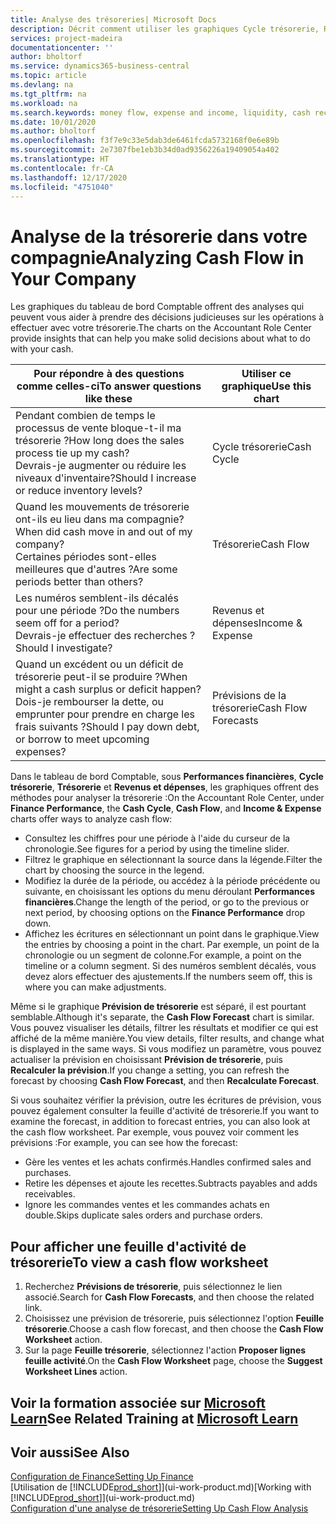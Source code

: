 ```yaml
---
title: Analyse des trésoreries| Microsoft Docs
description: Décrit comment utiliser les graphiques Cycle trésorerie, Revenus et dépenses, Trésorerie et Prévision de trésorerie pour analyser les flux de trésorerie passés et futurs, entrants et sortants de votre société.
services: project-madeira
documentationcenter: ''
author: bholtorf
ms.service: dynamics365-business-central
ms.topic: article
ms.devlang: na
ms.tgt_pltfrm: na
ms.workload: na
ms.search.keywords: money flow, expense and income, liquidity, cash receipts minus cash payments, Cartera
ms.date: 10/01/2020
ms.author: bholtorf
ms.openlocfilehash: f3f7e9c33e5dab3de6461fcda5732168f0e6e89b
ms.sourcegitcommit: 2e7307fbe1eb3b34d0ad9356226a19409054a402
ms.translationtype: HT
ms.contentlocale: fr-CA
ms.lasthandoff: 12/17/2020
ms.locfileid: "4751040"
---
```

# <a name="analyzing-cash-flow-in-your-company"></a><span data-ttu-id="66cab-103">Analyse de la trésorerie dans votre compagnie</span><span class="sxs-lookup"><span data-stu-id="66cab-103">Analyzing Cash Flow in Your Company</span></span>
<span data-ttu-id="66cab-104">Les graphiques du tableau de bord Comptable offrent des analyses qui peuvent vous aider à prendre des décisions judicieuses sur les opérations à effectuer avec votre trésorerie.</span><span class="sxs-lookup"><span data-stu-id="66cab-104">The charts on the Accountant Role Center provide insights that can help you make solid decisions about what to do with your cash.</span></span>  

| <span data-ttu-id="66cab-105">Pour répondre à des questions comme celles-ci</span><span class="sxs-lookup"><span data-stu-id="66cab-105">To answer questions like these</span></span> | <span data-ttu-id="66cab-106">Utiliser ce graphique</span><span class="sxs-lookup"><span data-stu-id="66cab-106">Use this chart</span></span> |
| --- | --- |
| <span data-ttu-id="66cab-107">Pendant combien de temps le processus de vente bloque-t-il ma trésorerie ?</span><span class="sxs-lookup"><span data-stu-id="66cab-107">How long does the sales process tie up my cash?</span></span></br> <span data-ttu-id="66cab-108">Devrais-je augmenter ou réduire les niveaux d'inventaire?</span><span class="sxs-lookup"><span data-stu-id="66cab-108">Should I increase or reduce inventory levels?</span></span> |<span data-ttu-id="66cab-109">Cycle trésorerie</span><span class="sxs-lookup"><span data-stu-id="66cab-109">Cash Cycle</span></span> |
| <span data-ttu-id="66cab-110">Quand les mouvements de trésorerie ont-ils eu lieu dans ma compagnie?</span><span class="sxs-lookup"><span data-stu-id="66cab-110">When did cash move in and out of my company?</span></span></br> <span data-ttu-id="66cab-111">Certaines périodes sont-elles meilleures que d'autres ?</span><span class="sxs-lookup"><span data-stu-id="66cab-111">Are some periods better than others?</span></span> |<span data-ttu-id="66cab-112">Trésorerie</span><span class="sxs-lookup"><span data-stu-id="66cab-112">Cash Flow</span></span> |
| <span data-ttu-id="66cab-113">Les numéros semblent-ils décalés pour une période ?</span><span class="sxs-lookup"><span data-stu-id="66cab-113">Do the numbers seem off for a period?</span></span></br> <span data-ttu-id="66cab-114">Devrais-je effectuer des recherches ?</span><span class="sxs-lookup"><span data-stu-id="66cab-114">Should I investigate?</span></span> |<span data-ttu-id="66cab-115">Revenus et dépenses</span><span class="sxs-lookup"><span data-stu-id="66cab-115">Income & Expense</span></span> |
| <span data-ttu-id="66cab-116">Quand un excédent ou un déficit de trésorerie peut-il se produire ?</span><span class="sxs-lookup"><span data-stu-id="66cab-116">When might a cash surplus or deficit happen?</span></span></br> <span data-ttu-id="66cab-117">Dois-je rembourser la dette, ou emprunter pour prendre en charge les frais suivants ?</span><span class="sxs-lookup"><span data-stu-id="66cab-117">Should I pay down debt, or borrow to meet upcoming expenses?</span></span> |<span data-ttu-id="66cab-118">Prévisions de la trésorerie</span><span class="sxs-lookup"><span data-stu-id="66cab-118">Cash Flow Forecasts</span></span> |

<span data-ttu-id="66cab-119">Dans le tableau de bord Comptable, sous **Performances financières**, **Cycle trésorerie**, **Trésorerie** et **Revenus et dépenses**, les graphiques offrent des méthodes pour analyser la trésorerie :</span><span class="sxs-lookup"><span data-stu-id="66cab-119">On the Accountant Role Center, under **Finance Performance**, the **Cash Cycle**, **Cash Flow**, and **Income & Expense** charts offer ways to analyze cash flow:</span></span>  

* <span data-ttu-id="66cab-120">Consultez les chiffres pour une période à l'aide du curseur de la chronologie.</span><span class="sxs-lookup"><span data-stu-id="66cab-120">See figures for a period by using the timeline slider.</span></span>  
* <span data-ttu-id="66cab-121">Filtrez le graphique en sélectionnant la source dans la légende.</span><span class="sxs-lookup"><span data-stu-id="66cab-121">Filter the chart by choosing the source in the legend.</span></span>  
* <span data-ttu-id="66cab-122">Modifiez la durée de la période, ou accédez à la période précédente ou suivante, en choisissant les options du menu déroulant **Performances financières**.</span><span class="sxs-lookup"><span data-stu-id="66cab-122">Change the length of the period, or go to the previous or next period, by choosing options on the **Finance Performance** drop down.</span></span>  
* <span data-ttu-id="66cab-123">Affichez les écritures en sélectionnant un point dans le graphique.</span><span class="sxs-lookup"><span data-stu-id="66cab-123">View the entries by choosing a point in the chart.</span></span> <span data-ttu-id="66cab-124">Par exemple, un point de la chronologie ou un segment de colonne.</span><span class="sxs-lookup"><span data-stu-id="66cab-124">For example, a point on the timeline or a column segment.</span></span> <span data-ttu-id="66cab-125">Si des numéros semblent décalés, vous devez alors effectuer des ajustements.</span><span class="sxs-lookup"><span data-stu-id="66cab-125">If the numbers seem off, this is where you can make adjustments.</span></span>  

<span data-ttu-id="66cab-126">Même si le graphique **Prévision de trésorerie** est séparé, il est pourtant semblable.</span><span class="sxs-lookup"><span data-stu-id="66cab-126">Although it's separate, the **Cash Flow Forecast** chart is similar.</span></span> <span data-ttu-id="66cab-127">Vous pouvez visualiser les détails, filtrer les résultats et modifier ce qui est affiché de la même manière.</span><span class="sxs-lookup"><span data-stu-id="66cab-127">You view details, filter results, and change what is displayed in the same ways.</span></span> <span data-ttu-id="66cab-128">Si vous modifiez un paramètre, vous pouvez actualiser la prévision en choisissant **Prévision de trésorerie**, puis **Recalculer la prévision**.</span><span class="sxs-lookup"><span data-stu-id="66cab-128">If you change a setting, you can refresh the forecast by choosing **Cash Flow Forecast**, and then **Recalculate Forecast**.</span></span>

<span data-ttu-id="66cab-129">Si vous souhaitez vérifier la prévision, outre les écritures de prévision, vous pouvez également consulter la feuille d'activité de trésorerie.</span><span class="sxs-lookup"><span data-stu-id="66cab-129">If you want to examine the forecast, in addition to forecast entries, you can also look at the cash flow worksheet.</span></span> <span data-ttu-id="66cab-130">Par exemple, vous pouvez voir comment les prévisions :</span><span class="sxs-lookup"><span data-stu-id="66cab-130">For example, you can see how the forecast:</span></span>

* <span data-ttu-id="66cab-131">Gère les ventes et les achats confirmés.</span><span class="sxs-lookup"><span data-stu-id="66cab-131">Handles confirmed sales and purchases.</span></span>  
* <span data-ttu-id="66cab-132">Retire les dépenses et ajoute les recettes.</span><span class="sxs-lookup"><span data-stu-id="66cab-132">Subtracts payables and adds receivables.</span></span>  
* <span data-ttu-id="66cab-133">Ignore les commandes ventes et les commandes achats en double.</span><span class="sxs-lookup"><span data-stu-id="66cab-133">Skips duplicate sales orders and purchase orders.</span></span>  

## <a name="to-view-a-cash-flow-worksheet"></a><span data-ttu-id="66cab-134">Pour afficher une feuille d'activité de trésorerie</span><span class="sxs-lookup"><span data-stu-id="66cab-134">To view a cash flow worksheet</span></span>
1. <span data-ttu-id="66cab-135">Recherchez **Prévisions de trésorerie**, puis sélectionnez le lien associé.</span><span class="sxs-lookup"><span data-stu-id="66cab-135">Search for **Cash Flow Forecasts**, and then choose the related link.</span></span>  
2. <span data-ttu-id="66cab-136">Choisissez une prévision de trésorerie, puis sélectionnez l'option **Feuille trésorerie**.</span><span class="sxs-lookup"><span data-stu-id="66cab-136">Choose a cash flow forecast, and then choose the **Cash Flow Worksheet** action.</span></span>  
3. <span data-ttu-id="66cab-137">Sur la page **Feuille trésorerie**, sélectionnez l'action **Proposer lignes feuille activité**.</span><span class="sxs-lookup"><span data-stu-id="66cab-137">On the **Cash Flow Worksheet** page, choose the **Suggest Worksheet Lines** action.</span></span>  

## <a name="see-related-training-at-microsoft-learn"></a><span data-ttu-id="66cab-138">Voir la formation associée sur [Microsoft Learn](/learn/modules/forecast-cash-flow-dynamics-365-business-central/index)</span><span class="sxs-lookup"><span data-stu-id="66cab-138">See Related Training at [Microsoft Learn](/learn/modules/forecast-cash-flow-dynamics-365-business-central/index)</span></span>

## <a name="see-also"></a><span data-ttu-id="66cab-139">Voir aussi</span><span class="sxs-lookup"><span data-stu-id="66cab-139">See Also</span></span>
[<span data-ttu-id="66cab-140">Configuration de Finance</span><span class="sxs-lookup"><span data-stu-id="66cab-140">Setting Up Finance</span></span>](finance-setup-finance.md)  
<span data-ttu-id="66cab-141">[Utilisation de [!INCLUDE[prod_short](includes/prod_short.md)]](ui-work-product.md)</span><span class="sxs-lookup"><span data-stu-id="66cab-141">[Working with [!INCLUDE[prod_short](includes/prod_short.md)]](ui-work-product.md)</span></span>  
[<span data-ttu-id="66cab-142">Configuration d'une analyse de trésorerie</span><span class="sxs-lookup"><span data-stu-id="66cab-142">Setting Up Cash Flow Analysis</span></span>](finance-setup-cash-flow-analyses.md)  
